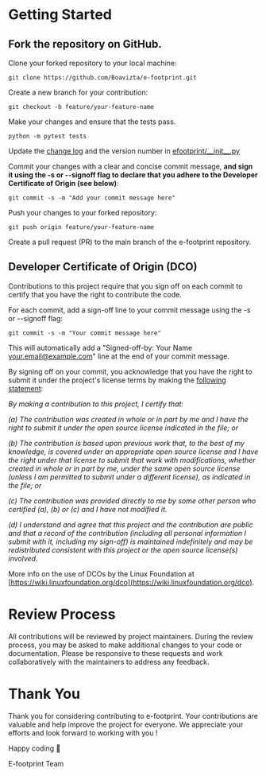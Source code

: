 # Getting Started
## Fork the repository on GitHub.

Clone your forked repository to your local machine:

    git clone https://github.com/Boavizta/e-footprint.git

Create a new branch for your contribution:

    git checkout -b feature/your-feature-name
Make your changes and ensure that the tests pass.

    python -m pytest tests

Update the [change log](./CHANGELOG.md) and the version number in [efootprint/\_\_init__.py](./efootprint/__init__.py)

Commit your changes with a clear and concise commit message, **and sign it using the -s or --signoff flag to declare that you adhere to the Developer Certificate of Origin (see below)**:

    git commit -s -m "Add your commit message here"
Push your changes to your forked repository:

    git push origin feature/your-feature-name
Create a pull request (PR) to the main branch of the e-footprint repository.

## Developer Certificate of Origin (DCO)
Contributions to this project require that you sign off on each commit to certify that you have the right to contribute the code.

For each commit, add a sign-off line to your commit message using the -s or --signoff flag:

    git commit -s -m "Your commit message here"
This will automatically add a "Signed-off-by: Your Name <your.email@example.com>" line at the end of your commit message.

By signing off on your commit, you acknowledge that you have the right to submit it under the project's license terms by making the [following statement](https://developercertificate.org/):

*By making a contribution to this project, I certify that:*

*(a) The contribution was created in whole or in part by me and I have the right to submit it under the open source license indicated in the file; or*

*(b) The contribution is based upon previous work that, to the best of my knowledge, is covered under an appropriate open source license and I have the right under that license to submit that work with modifications, whether created in whole or in part by me, under the same open source license (unless I am permitted to submit under a different license), as indicated in the file; or*

*(c) The contribution was provided directly to me by some other person who certified (a), (b) or (c) and I have not modified it.*

*(d) I understand and agree that this project and the contribution are public and that a record of the contribution (including all personal information I submit with it, including my sign-off) is maintained indefinitely and may be redistributed consistent with this project or the open source license(s) involved.*

More info on the use of DCOs by the Linux Foundation at [https://wiki.linuxfoundation.org/dco](https://wiki.linuxfoundation.org/dco).

# Review Process
All contributions will be reviewed by project maintainers. During the review process, you may be asked to make additional changes to your code or documentation. Please be responsive to these requests and work collaboratively with the maintainers to address any feedback.

# Thank You
Thank you for considering contributing to e-footprint. Your contributions are valuable and help improve the project for everyone. We appreciate your efforts and look forward to working with you !

Happy coding 🚀

E-footprint Team
